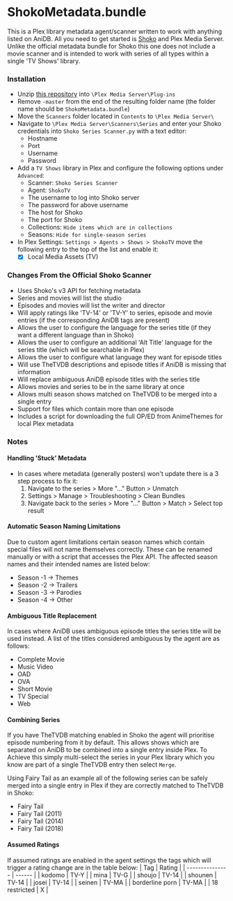 ShokoMetadata.bundle
====================
This is a Plex library metadata agent/scanner written to work with anything listed on AniDB. All you need to get started is [Shoko](https://shokoanime.com/) and Plex Media Server. Unlike the official metadata bundle for Shoko this one does not include a movie scanner and is intended to work with series of all types within a single 'TV Shows' library.

### Installation
- Unzip [this repository](https://github.com/natyusha/ShokoMetadata.bundle/archive/refs/heads/master.zip) into `\Plex Media Server\Plug-ins`
- Remove `-master` from the end of the resulting folder name (the folder name should be `ShokoMetadata.bundle`)
- Move the `Scanners` folder located in `Contents` to `\Plex Media Server\`
- Navigate to `\Plex Media Server\Scanners\Series` and enter your Shoko credentials into `Shoko Series Scanner.py` with a text editor:
	- Hostname
	- Port
	- Username
	- Password
- Add a `TV Shows` library in Plex and configure the following options under `Advanced`:
	- Scanner: `Shoko Series Scanner`
	- Agent: `ShokoTV`
	- The username to log into Shoko server
	- The password for above username
	- The host for Shoko
	- The port for Shoko
	- Collections: `Hide items which are in collections`
	- Seasons: `Hide for single-season series`
- In Plex Settings: `Settings > Agents > Shows > ShokoTV` move the following entry to the top of the list and enable it:
	- [x] Local Media Assets (TV)

### Changes From the Official Shoko Scanner
- Uses Shoko's v3 API for fetching metadata
- Series and movies will list the studio
- Episodes and movies will list the writer and director
- Will apply ratings like 'TV-14' or 'TV-Y' to series, episode and movie entries (if the corresponding AniDB tags are present)
- Allows the user to configure the language for the series title (if they want a different language than in Shoko)
- Allows the user to configure an additional 'Alt Title' language for the series title (which will be searchable in Plex)
- Allows the user to configure what language they want for episode titles
- Will use TheTVDB descriptions and episode titles if AniDB is missing that information
- Will replace ambiguous AniDB episode titles with the series title
- Allows movies and series to be in the same library at once
- Allows multi season shows matched on TheTVDB to be merged into a single entry
- Support for files which contain more than one episode
- Includes a script for downloading the full OP/ED from AnimeThemes for local Plex metadata

### Notes
#### Handling 'Stuck' Metadata
- In cases where metadata (generally posters) won't update there is a 3 step process to fix it:
	1. Navigate to the series > More "..." Button > Unmatch
	2. Settings > Manage > Troubleshooting > Clean Bundles
	3. Navigate back to the series > More "..." Button > Match > Select top result

#### Automatic Season Naming Limitations
Due to custom agent limitations certain season names which contain special files will not name themselves correctly. These can be renamed manually or with a script that accesses the Plex API. The affected season names and their intended names are listed below:
- Season -1 → Themes
- Season -2 → Trailers
- Season -3 → Parodies
- Season -4 → Other

#### Ambiguous Title Replacement
In cases where AniDB uses ambiguous episode titles the series title will be used instead. A list of the titles considered ambiguous by the agent are as follows: 
- Complete Movie
- Music Video
- OAD
- OVA
- Short Movie
- TV Special
- Web

#### Combining Series
If you have TheTVDB matching enabled in Shoko the agent will prioritise episode numbering from it by default. This allows shows which are separated on AniDB to be combined into a single entry inside Plex. To Achieve this simply multi-select the series in your Plex library which you know are part of a single TheTVDB entry then select `Merge`.

Using Fairy Tail as an example all of the following series can be safely merged into a single entry in Plex if they are correctly matched to TheTVDB in Shoko:
- Fairy Tail
- Fairy Tail (2011)
- Fairy Tail (2014)
- Fairy Tail (2018)

#### Assumed Ratings
If assumed ratings are enabled in the agent settings the tags which will trigger a rating change are in the table below:
| Tag             | Rating |
| --------------- | ------ |
| kodomo          | TV-Y   |
| mina            | TV-G   |
| shoujo          | TV-14  |
| shounen         | TV-14  |
| josei           | TV-14  |
| seinen          | TV-MA  |
| borderline porn | TV-MA  |
| 18 restricted   | X 	   |
